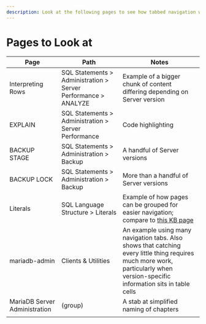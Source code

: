 ```yaml
---
description: Look at the following pages to see how tabbed navigation works.
---
```


# Pages to Look at



| Page                          | Path                                                           | Notes                                                                                                                                                                          |
| ----------------------------- | -------------------------------------------------------------- | ------------------------------------------------------------------------------------------------------------------------------------------------------------------------------ |
| Interpreting Rows             | SQL Statements > Administration > Server Performance > ANALYZE | Example of a bigger chunk of content differing depending on Server version                                                                                                     |
| EXPLAIN                       | SQL Statements > Administration > Server Performance           | Code highlighting                                                                                                                                                              |
| BACKUP STAGE                  | SQL Statements > Administration > Backup                       | A handful of Server versions                                                                                                                                                   |
| BACKUP LOCK                   | SQL Statements > Administration > Backup                       | More than a handful of Server versions                                                                                                                                         |
| Literals                      | SQL Language Structure > Literals                              | Example of how pages can be grouped for easier navigation; compare to [this KB page](https://mariadb.com/kb/en/sql-language-structure/)                                        |
| mariadb-admin                 | Clients & Utilities                                            | An example using many navigation tabs. Also shows that catching every little thing requires much more work, particularly when version-specific information sits in table cells |
| MariaDB Server Administration | (group)                                                        | A stab at simplified naming of chapters                                                                                                                                        |
|                               |                                                                |                                                                                                                                                                                |

